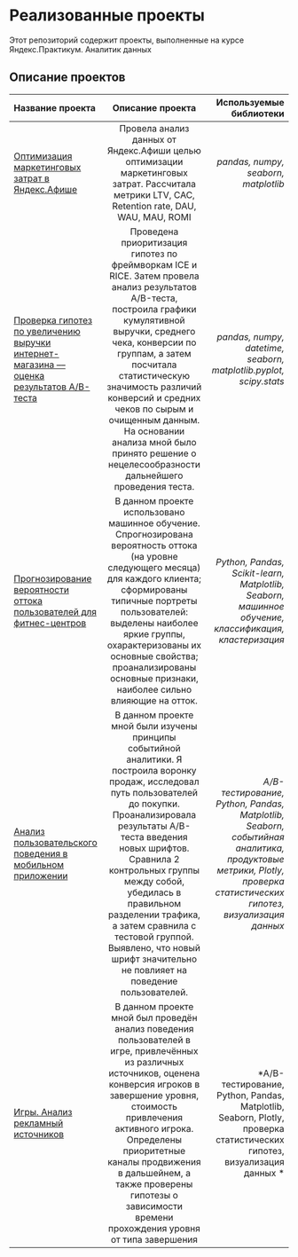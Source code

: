 # Реализованные проекты

Этот репозиторий содержит проекты, выполненные на курсе Яндекс.Практикум. Аналитик данных

## Описание проектов
  
| Название проекта  | Описание проекта  | Используемые библиотеки |
|:------------- |:---------------:| -------------:|
| [Оптимизация маркетинговых затрат в Яндекс.Афише](https://github.com/m1n3p8/Projects/tree/main/YandexAfishaProject)| Провела анализ данных от Яндекс.Афиши целью оптимизации маркетинговых затрат. Рассчитала метрики LTV, CAC, Retention rate, DAU, WAU, MAU, ROMI | *pandas, numpy, seaborn, matplotlib* |
| [Проверка гипотез по увеличению выручки интернет-магазина –– оценка результатов A/B-теста](https://github.com/m1n3p8/Projects/tree/main/ABtestProject)| Проведена приоритизация гипотез по фреймворкам ICE и RICE. Затем провела анализ результатов A/B-теста, построила графики кумулятивной выручки, среднего чека, конверсии по группам, а затем посчитала статистическую значимость различий конверсий и средних чеков по сырым и очищенным данным. На основании анализа мной было принято решение о нецелесообразности дальнейшего проведения теста.      | *pandas, numpy, datetime, seaborn, matplotlib.pyplot, scipy.stats* |
| [Прогнозирование вероятности оттока пользователей для фитнес-центров](https://github.com/m1n3p8/Projects/tree/main/ML)| В данном проекте использовано машинное обучение. Спрогнозирована вероятность оттока (на уровне следующего месяца) для каждого клиента; сформированы типичные портреты пользователей: выделены наиболее яркие группы, охарактеризованы их основные свойства; проанализированы основные признаки, наиболее сильно влияющие на отток.      | *Python, Pandas, Scikit-learn, Matplotlib, Seaborn, машинное обучение, классификация, кластеризация* |
| [Анализ пользовательского поведения в мобильном приложении](https://github.com/m1n3p8/Projects/tree/main/MobileAppProject)| В данном проекте мной были изучены принципы событийной аналитики. Я построила воронку продаж, исследовал путь пользователей до покупки. Проанализировала результаты A/B-теста введения новых шрифтов. Сравнила 2 контрольных группы между собой, убедилась в правильном разделении трафика, а затем сравнила с тестовой группой. Выявлено, что новый шрифт значительно не повлияет на поведение пользователей.| *A/B-тестирование, Python, Pandas, Matplotlib, Seaborn, событийная аналитика, продуктовые метрики, Plotly, проверка статистических гипотез, визуализация данных* |
| [Игры. Анализ рекламный источников](https://github.com/m1n3p8/Projects/tree/main/Game.ADS%20sources)| В данном проекте мной был проведён анализ поведения пользователей в игре, привлечённых из различных источников, оценена конверсия игроков в завершение уровня, стоимость привлечения активного игрока. Определены приоритетные каналы продвижения в дальшейнем, а также проверены гипотезы о зависимости времени прохождения уровня от типа завершения | *A/B-тестирование, Python, Pandas, Matplotlib, Seaborn, Plotly, проверка статистических гипотез, визуализация данных * |
  
